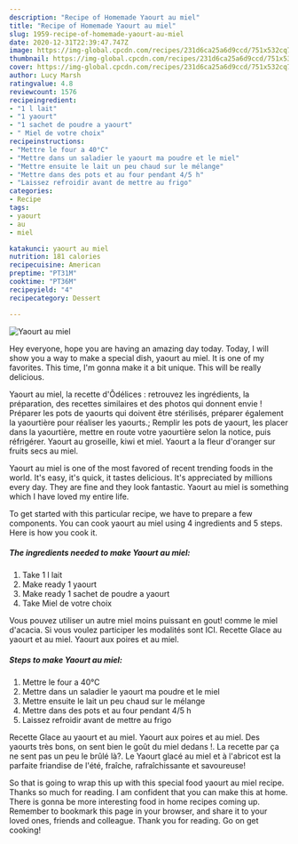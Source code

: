 ```yaml
---
description: "Recipe of Homemade Yaourt au miel"
title: "Recipe of Homemade Yaourt au miel"
slug: 1959-recipe-of-homemade-yaourt-au-miel
date: 2020-12-31T22:39:47.747Z
image: https://img-global.cpcdn.com/recipes/231d6ca25a6d9ccd/751x532cq70/yaourt-au-miel-photo-principale-de-la-recette.jpg
thumbnail: https://img-global.cpcdn.com/recipes/231d6ca25a6d9ccd/751x532cq70/yaourt-au-miel-photo-principale-de-la-recette.jpg
cover: https://img-global.cpcdn.com/recipes/231d6ca25a6d9ccd/751x532cq70/yaourt-au-miel-photo-principale-de-la-recette.jpg
author: Lucy Marsh
ratingvalue: 4.8
reviewcount: 1576
recipeingredient:
- "1 l lait"
- "1 yaourt"
- "1 sachet de poudre a yaourt"
- " Miel de votre choix"
recipeinstructions:
- "Mettre le four a 40°C"
- "Mettre dans un saladier le yaourt ma poudre et le miel"
- "Mettre ensuite le lait un peu chaud sur le mélange"
- "Mettre dans des pots et au four pendant 4/5 h"
- "Laissez refroidir avant de mettre au frigo"
categories:
- Recipe
tags:
- yaourt
- au
- miel

katakunci: yaourt au miel 
nutrition: 181 calories
recipecuisine: American
preptime: "PT31M"
cooktime: "PT36M"
recipeyield: "4"
recipecategory: Dessert

---
```



![Yaourt au miel](https://img-global.cpcdn.com/recipes/231d6ca25a6d9ccd/751x532cq70/yaourt-au-miel-photo-principale-de-la-recette.jpg)

Hey everyone, hope you are having an amazing day today. Today, I will show you a way to make a special dish, yaourt au miel. It is one of my favorites. This time, I'm gonna make it a bit unique. This will be really delicious.

Yaourt au miel, la recette d&#39;Ôdélices : retrouvez les ingrédients, la préparation, des recettes similaires et des photos qui donnent envie ! Préparer les pots de yaourts qui doivent être stérilisés, préparer également la yaourtière pour réaliser les yaourts.; Remplir les pots de yaourt, les placer dans la yaourtière, mettre en route votre yaourtière selon la notice, puis réfrigérer. Yaourt au groseille, kiwi et miel. Yaourt a la fleur d&#39;oranger sur fruits secs au miel.

Yaourt au miel is one of the most favored of recent trending foods in the world. It's easy, it's quick, it tastes delicious. It's appreciated by millions every day. They are fine and they look fantastic. Yaourt au miel is something which I have loved my entire life.


To get started with this particular recipe, we have to prepare a few components. You can cook yaourt au miel using 4 ingredients and 5 steps. Here is how you cook it.

<!--inarticleads1-->

##### The ingredients needed to make Yaourt au miel:

1. Take 1 l lait
1. Make ready 1 yaourt
1. Make ready 1 sachet de poudre a yaourt
1. Take  Miel de votre choix


Vous pouvez utiliser un autre miel moins puissant en gout! comme le miel d&#39;acacia. Si vous voulez participer les modalités sont ICI. Recette Glace au yaourt et au miel. Yaourt aux poires et au miel. 

<!--inarticleads2-->

##### Steps to make Yaourt au miel:

1. Mettre le four a 40°C
1. Mettre dans un saladier le yaourt ma poudre et le miel
1. Mettre ensuite le lait un peu chaud sur le mélange
1. Mettre dans des pots et au four pendant 4/5 h
1. Laissez refroidir avant de mettre au frigo


Recette Glace au yaourt et au miel. Yaourt aux poires et au miel. Des yaourts très bons, on sent bien le goût du miel dedans !. La recette par ça ne sent pas un peu le brûlé là?. Le Yaourt glacé au miel et à l&#39;abricot est la parfaite friandise de l&#39;été, fraîche, rafraîchissante et savoureuse! 

So that is going to wrap this up with this special food yaourt au miel recipe. Thanks so much for reading. I am confident that you can make this at home. There is gonna be more interesting food in home recipes coming up. Remember to bookmark this page in your browser, and share it to your loved ones, friends and colleague. Thank you for reading. Go on get cooking!
